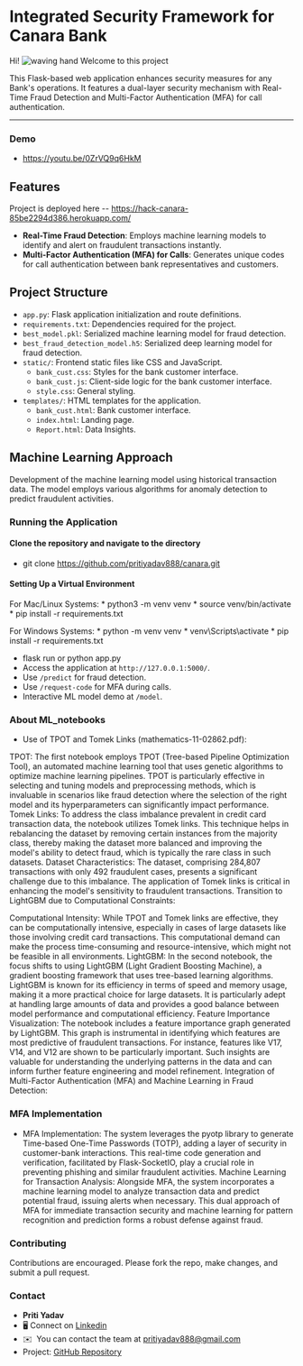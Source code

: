 # Integrated Security Framework for Canara Bank

Hi! ![waving hand](https://user-images.githubusercontent.com/18350557/176309783-0785949b-9127-417c-8b55-ab5a4333674e.gif) Welcome to this project

This Flask-based web application enhances security measures for any Bank's operations. It features a dual-layer security mechanism with Real-Time Fraud Detection and Multi-Factor Authentication (MFA) for call authentication.

--------------------------------------------------

### Demo 
* https://youtu.be/0ZrVQ9q6HkM

## Features

Project is deployed here -- https://hack-canara-85be2294d386.herokuapp.com/

<ul>
<li><b>Real-Time Fraud Detection</b>: Employs machine learning models to identify and alert on fraudulent transactions instantly.</li>
<li><b>Multi-Factor Authentication (MFA) for Calls</b>: Generates unique codes for call authentication between bank representatives and customers.</li>
</ul>

## Project Structure


- `app.py`: Flask application initialization and route definitions.
- `requirements.txt`: Dependencies required for the project.
- `best_model.pkl`: Serialized machine learning model for fraud detection.
- `best_fraud_detection_model.h5`: Serialized deep learning model for fraud detection.
- `static/`: Frontend static files like CSS and JavaScript.
  - `bank_cust.css`: Styles for the bank customer interface.
  - `bank_cust.js`: Client-side logic for the bank customer interface.
  - `style.css`: General styling.
- `templates/`: HTML templates for the application.
  - `bank_cust.html`: Bank customer interface.
  - `index.html`: Landing page.
  - `Report.html`: Data Insights.

## Machine Learning Approach

Development of the machine learning model using historical transaction data. The model employs various algorithms for anomaly detection to predict fraudulent activities.

### Running the Application

#### Clone the repository and navigate to the directory

* git clone https://github.com/pritiyadav888/canara.git

#### Setting Up a Virtual Environment
  For Mac/Linux Systems:
    * python3 -m venv venv
    * source venv/bin/activate
    * pip install -r requirements.txt

  For Windows Systems: 
    * python -m venv venv
    * venv\Scripts\activate
    * pip install -r requirements.txt
   
* flask run or python app.py
* Access the application at `http://127.0.0.1:5000/`.
* Use `/predict` for fraud detection.
* Use `/request-code` for MFA during calls.
* Interactive ML model demo at `/model`.

### About ML_notebooks 
* Use of TPOT and Tomek Links (mathematics-11-02862.pdf):

TPOT: The first notebook employs TPOT (Tree-based Pipeline Optimization Tool), an automated machine learning tool that uses genetic algorithms to optimize machine learning pipelines. TPOT is particularly effective in selecting and tuning models and preprocessing methods, which is invaluable in scenarios like fraud detection where the selection of the right model and its hyperparameters can significantly impact performance.
Tomek Links: To address the class imbalance prevalent in credit card transaction data, the notebook utilizes Tomek links. This technique helps in rebalancing the dataset by removing certain instances from the majority class, thereby making the dataset more balanced and improving the model's ability to detect fraud, which is typically the rare class in such datasets.
Dataset Characteristics: The dataset, comprising 284,807 transactions with only 492 fraudulent cases, presents a significant challenge due to this imbalance. The application of Tomek links is critical in enhancing the model's sensitivity to fraudulent transactions.
Transition to LightGBM due to Computational Constraints:

Computational Intensity: While TPOT and Tomek links are effective, they can be computationally intensive, especially in cases of large datasets like those involving credit card transactions. This computational demand can make the process time-consuming and resource-intensive, which might not be feasible in all environments.
LightGBM: In the second notebook, the focus shifts to using LightGBM (Light Gradient Boosting Machine), a gradient boosting framework that uses tree-based learning algorithms. LightGBM is known for its efficiency in terms of speed and memory usage, making it a more practical choice for large datasets. It is particularly adept at handling large amounts of data and provides a good balance between model performance and computational efficiency.
Feature Importance Visualization: The notebook includes a feature importance graph generated by LightGBM. This graph is instrumental in identifying which features are most predictive of fraudulent transactions. For instance, features like V17, V14, and V12 are shown to be particularly important. Such insights are valuable for understanding the underlying patterns in the data and can inform further feature engineering and model refinement.
Integration of Multi-Factor Authentication (MFA) and Machine Learning in Fraud Detection:

### MFA Implementation 

* MFA Implementation: The system leverages the pyotp library to generate Time-based One-Time Passwords (TOTP), adding a layer of security in customer-bank interactions. This real-time code generation and verification, facilitated by Flask-SocketIO, play a crucial role in preventing phishing and similar fraudulent activities.
Machine Learning for Transaction Analysis: Alongside MFA, the system incorporates a machine learning model to analyze transaction data and predict potential fraud, issuing alerts when necessary. This dual approach of MFA for immediate transaction security and machine learning for pattern recognition and prediction forms a robust defense against fraud.
### Contributing

Contributions are encouraged. Please fork the repo, make changes, and submit a pull request.

### Contact

* **Priti Yadav**
* 🖥️ Connect on [Linkedin](http://www.linkedin.com/in/priti-yadavml/)
* ✉️  You can contact the team at [pritiyadav888@gmail.com](mailto:pritiyadav888@gmail.com)
* Project: [GitHub Repository](https://github.com/pritiyadav888/canara)





